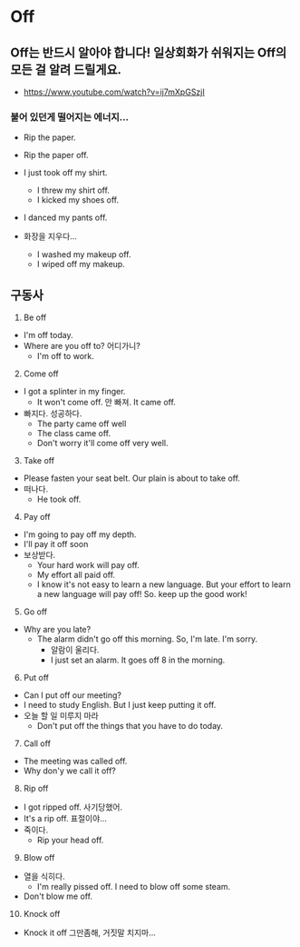 # Off

## Off는 반드시 알아야 합니다! 일상회화가 쉬워지는 Off의 모든 걸 알려 드릴게요.
* https://www.youtube.com/watch?v=ij7mXpGSzjI

### 붙어 있던게 떨어지는 에너지...
* Rip the paper.
* Rip the paper off.

* I just took off my shirt.
  - I threw my shirt off.
  - I kicked my shoes off.
  
* I danced my pants off.

* 화장을 지우다...
  - I washed my makeup off.
  - I wiped off my makeup.
  
## 구동사

1. Be off
  - I'm off today.
  - Where are you off to? 어디가니?
    - I'm off to work.
  
2. Come off
  - I got a splinter in my finger. 
    - It won't come off. 안 빠져. It came off.
  - 빠지다. 성공하다.
    - The party came off well
    - The class came off.
    - Don't worry it'll come off very well.
    
3. Take off
  - Please fasten your seat belt. Our plain is about to take off.
  - 떠나다.
    - He took off.

4. Pay off
  - I'm going to pay off my depth.
  - I'll pay it off soon
  - 보상받다.
    - Your hard work will pay off.
    - My effort all paid off.
    - I know it's not easy to learn a new language. But your effort to learn a new language will pay off! So. keep up the good work!
    
5. Go off
  - Why are you late?
    - The alarm didn't go off this morning. So, I'm late. I'm sorry.
      - 알람이 울리다.
      - I just set an alarm. It goes off 8 in the morning.

6. Put off
  - Can I put off our meeting?
  - I need to study English. But I just keep putting it off.
  - 오늘 할 일 미루지 마라
    - Don't put off the things that you have to do today.
    
7. Call off
  - The meeting was called off.
  - Why don'y we call it off?
  
8. Rip off
  - I got ripped off. 사기당했어.
  - It's a rip off. 표절이야...
  - 죽이다.
    - Rip your head off.

9. Blow off
  - 열을 식히다.
    - I'm really pissed off. I need to blow off some steam.
  - Don't blow me off.
    
10. Knock off
  - Knock it off 그만좀해, 거짓말 치지마...
  
